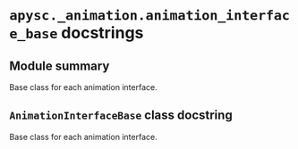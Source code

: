 # `apysc._animation.animation_interface_base` docstrings

## Module summary

Base class for each animation interface.

## `AnimationInterfaceBase` class docstring

Base class for each animation interface.